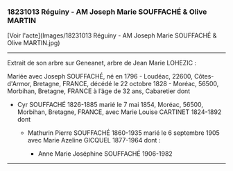 ### 18231013 Réguiny - AM Joseph Marie SOUFFACHÉ & Olive MARTIN

[Voir l'acte](Images/18231013 Réguiny - AM Joseph Marie SOUFFACHÉ & Olive MARTIN.jpg)

***
Extrait de son arbre sur Geneanet, arbre de Jean Marie LOHEZIC :

Mariée avec Joseph SOUFFACHÉ, né en 1796 - Loudéac, 22600, Côtes-d'Armor, Bretagne, FRANCE, décédé le 22 octobre 1828 - Moréac, 56500, Morbihan, Bretagne, FRANCE à l’âge de 32 ans, Cabaretier dont

 * Cyr SOUFFACHÉ 1826-1885  marié le 7 mai 1854, Moréac, 56500, Morbihan, Bretagne, FRANCE, avec Marie Louise CARTINET 1824-1892 dont
	* Mathurin Pierre SOUFFACHÉ 1860-1935 marié le 6 septembre 1905 avec Marie Azeline GICQUEL 1877-1964 dont :
  
		* Anne Marie Joséphine SOUFFACHÉ 1906-1982

***